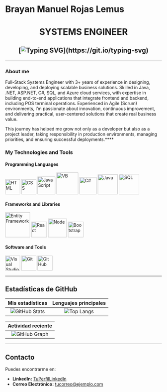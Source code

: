 # Brayan Manuel Rojas Lemus

<h1 align="center">
  SYSTEMS ENGINEER
</h1>

<h2 align="center">

[![Typing SVG](https://readme-typing-svg.herokuapp.com?duration=3000&center=true&width=600&lines=Welcome+to+my+Github+page!;I'm+Brayan+Rojas+Lemus.;SYSTEMS+ENGINEER,Web+Developer.)](https://git.io/typing-svg)

---

### About me

Full-Stack Systems Engineer with 3+ years of experience in designing, developing, and deploying scalable business solutions. Skilled in Java, .NET, ASP.NET, C#, SQL, and Azure cloud services, with expertise in building end-to-end applications that integrate frontend and backend, including POS terminal operations. Experienced in Agile (Scrum) environments, I’m passionate about innovation, continuous improvement, and delivering practical, user-centered solutions that create real business value.

This journey has helped me grow not only as a developer but also as a project leader, taking responsibility in production environments, managing priorities, and ensuring successful deployments.****

### My Technologies and Tools

#### Programming Languages

<p align="left">
  <img src="https://raw.githubusercontent.com/rahulbanerjee26/githubAboutMeGenerator/main/icons/html.svg" width="48" alt="HTML"/>
  <img src="https://raw.githubusercontent.com/rahulbanerjee26/githubAboutMeGenerator/main/icons/css.svg" width="48" alt="CSS"/>
  <img src="https://img.icons8.com/color/48/000000/javascript.png" width="57" alt="JavaScript"/>
  <img src="https://i.pinimg.com/736x/60/6e/55/606e55f536efeefee29bd07c59f32a44.jpg" width="70" alt="VB"/>
  <img src="https://images.icon-icons.com/2415/PNG/512/csharp_plain_logo_icon_146577.png" width="55" alt="C#"/>
  <img src="https://brandslogos.com/wp-content/uploads/images/large/java-logo-1.png" width="64" alt="Java"/>
  <img src="https://codevisionz.com/wp-content/uploads/2024/04/sql-logo.png" width="65" alt="SQL"/>
 
</p>

#### Frameworks and Libraries

<p align="left">
  
  <img src="https://logos-world.net/wp-content/uploads/2022/01/NET-Framework-Logo.png" width="80" alt="Entity Framework"/>
  <img src="https://cdn4.iconfinder.com/data/icons/logos-3/600/React.js_logo-512.png" width="50" alt="React"/>
  <img src="https://solvers.fr/wp-content/uploads/2019/06/La-version-12-de-Node.js-ame%CC%81liore-la-se%CC%81curite%CC%81-les-performances-et-les-modules.png" width="60" alt="Node"/>
  <img src="https://img.icons8.com/color/48/000000/bootstrap.png" width="50" alt="Bootstrap"/>
</p>

#### Software and Tools

<p align="left">
  <img src="https://img.icons8.com/color/48/000000/visual-studio.png" width="48" alt="Visual Studio"/>
  <img src="https://img.icons8.com/ios-filled/48/000000/git.png" width="48" alt="Git"/>
  <img src="https://img.icons8.com/ios-glyphs/48/000000/github.png" width="48" alt="GitHub"/>
</p>



---

## Estadísticas de GitHub

| Mis estadísticas | Lenguajes principales |
|:-----------------:|:---------------------:|
| ![GitHub Stats](https://github-readme-stats.vercel.app/api?username=null3000&show_icons=true&theme=algolia) | ![Top Langs](https://github-readme-stats.vercel.app/api/top-langs/?username=null3000&layout=compact&theme=algolia) |

| Actividad reciente |
|:------------------:|
| ![GitHub Graph](https://activity-graph.herokuapp.com/graph?username=null3000&theme=react-dark&hide_border=true&area=true) |

---

## Contacto

Puedes encontrarme en:

- **LinkedIn:** [TuPerfilLinkedIn](https://linkedin.com/in/tuperfil)
- **Correo Electrónico:** [tucorreo@ejemplo.com](mailto:tucorreo@ejemplo.com)
